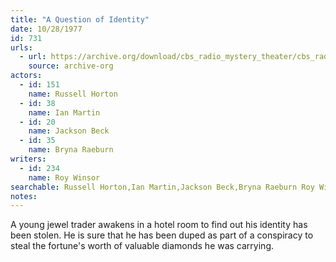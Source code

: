 ```yaml
---
title: "A Question of Identity"
date: 10/28/1977
id: 731
urls: 
  - url: https://archive.org/download/cbs_radio_mystery_theater/cbs_radio_mystery_theater-0701-0750.zip/cbs_radio_mystery_theater-0701-0750%2Fcbsrmt_0731_a_question_of_identity.mp3
    source: archive-org
actors:  
  - id: 151
    name: Russell Horton  
  - id: 38
    name: Ian Martin  
  - id: 20
    name: Jackson Beck  
  - id: 35
    name: Bryna Raeburn
writers:  
  - id: 234
    name: Roy Winsor
searchable: Russell Horton,Ian Martin,Jackson Beck,Bryna Raeburn Roy Winsor
notes:  
---
```

A young jewel trader awakens in a hotel room to find out his identity has been stolen. He is sure that he has been duped as part of a conspiracy to steal the fortune's worth of valuable diamonds he was carrying.